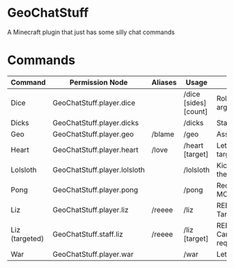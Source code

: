 # GeoChatStuff
A Minecraft plugin that just has some silly chat commands

# Commands

| Command | Permission Node | Aliases | Usage | Description |
|----|----|----|----|----|
| Dice | GeoChatStuff.player.dice || /dice [sides] [count] | Rolls dice as specified in the arguments. If no arguments are passed it will roll a single D20. |
| Dicks | GeoChatStuff.player.dicks || /dicks | States who holds the title of Sexiest Templar. |
| Geo | GeoChatStuff.player.geo | /blame | /geo | Assigns blame properly. |
| Heart | GeoChatStuff.player.heart | /love | /heart [target] | Lets the whole chat know how much you love the target. Will target 'everyone' if no target is given. |
| Lolsloth | GeoChatStuff.player.lolsloth || /lolsloth | Kicks the user from the server, in place of op-ing them. |
| Pong | GeoChatStuff.player.pong || /pong | Recreation of the pong command from the old MCNSAChat plugin. |
| Liz | GeoChatStuff.player.liz | /reeee | /liz | REEEEEEEEEEEEEEEEEEEEEEEEEEEEEEEEEEEEEEE. Targets self. |
| Liz (targeted) | GeoChatStuff.staff.liz | /reeee | /liz [target] | REEEEEEEEEEEEEEEEEEEEEEEEEEEEEEEEEEEEEEE. Can choose a specific target or @a. Defaultly requires op. |
| War | GeoChatStuff.player.war || /war | Let's the user know that Warrior is the cutest. |

